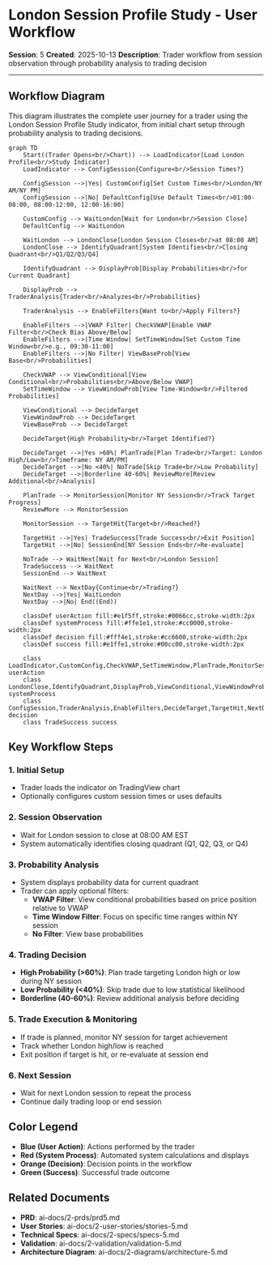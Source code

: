 # London Session Profile Study - User Workflow

**Session**: 5
**Created**: 2025-10-13
**Description**: Trader workflow from session observation through probability analysis to trading decision

---

## Workflow Diagram

This diagram illustrates the complete user journey for a trader using the London Session Profile Study indicator, from initial chart setup through probability analysis to trading decisions.

```mermaid
graph TD
    Start((Trader Opens<br/>Chart)) --> LoadIndicator[Load London Profile<br/>Study Indicator]
    LoadIndicator --> ConfigSession{Configure<br/>Session Times?}

    ConfigSession -->|Yes| CustomConfig[Set Custom Times<br/>London/NY AM/NY PM]
    ConfigSession -->|No| DefaultConfig[Use Default Times<br/>01:00-08:00, 08:00-12:00, 12:00-16:00]

    CustomConfig --> WaitLondon[Wait for London<br/>Session Close]
    DefaultConfig --> WaitLondon

    WaitLondon --> LondonClose[London Session Closes<br/>at 08:00 AM]
    LondonClose --> IdentifyQuadrant[System Identifies<br/>Closing Quadrant<br/>Q1/Q2/Q3/Q4]

    IdentifyQuadrant --> DisplayProb[Display Probabilities<br/>for Current Quadrant]

    DisplayProb --> TraderAnalysis{Trader<br/>Analyzes<br/>Probabilities}

    TraderAnalysis --> EnableFilters{Want to<br/>Apply Filters?}

    EnableFilters -->|VWAP Filter| CheckVWAP[Enable VWAP Filter<br/>Check Bias Above/Below]
    EnableFilters -->|Time Window| SetTimeWindow[Set Custom Time Window<br/>e.g., 09:30-11:00]
    EnableFilters -->|No Filter| ViewBaseProb[View Base<br/>Probabilities]

    CheckVWAP --> ViewConditional[View Conditional<br/>Probabilities<br/>Above/Below VWAP]
    SetTimeWindow --> ViewWindowProb[View Time-Window<br/>Filtered Probabilities]

    ViewConditional --> DecideTarget
    ViewWindowProb --> DecideTarget
    ViewBaseProb --> DecideTarget

    DecideTarget{High Probability<br/>Target Identified?}

    DecideTarget -->|Yes >60%| PlanTrade[Plan Trade<br/>Target: London High/Low<br/>Timeframe: NY AM/PM]
    DecideTarget -->|No <40%| NoTrade[Skip Trade<br/>Low Probability]
    DecideTarget -->|Borderline 40-60%| ReviewMore[Review Additional<br/>Analysis]

    PlanTrade --> MonitorSession[Monitor NY Session<br/>Track Target Progress]
    ReviewMore --> MonitorSession

    MonitorSession --> TargetHit{Target<br/>Reached?}

    TargetHit -->|Yes| TradeSuccess[Trade Success<br/>Exit Position]
    TargetHit -->|No| SessionEnd[NY Session Ends<br/>Re-evaluate]

    NoTrade --> WaitNext[Wait for Next<br/>London Session]
    TradeSuccess --> WaitNext
    SessionEnd --> WaitNext

    WaitNext --> NextDay{Continue<br/>Trading?}
    NextDay -->|Yes| WaitLondon
    NextDay -->|No| End((End))

    classDef userAction fill:#e1f5ff,stroke:#0066cc,stroke-width:2px
    classDef systemProcess fill:#ffe1e1,stroke:#cc0000,stroke-width:2px
    classDef decision fill:#fff4e1,stroke:#cc6600,stroke-width:2px
    classDef success fill:#e1ffe1,stroke:#00cc00,stroke-width:2px

    class LoadIndicator,CustomConfig,CheckVWAP,SetTimeWindow,PlanTrade,MonitorSession userAction
    class LondonClose,IdentifyQuadrant,DisplayProb,ViewConditional,ViewWindowProb,ViewBaseProb systemProcess
    class ConfigSession,TraderAnalysis,EnableFilters,DecideTarget,TargetHit,NextDay decision
    class TradeSuccess success
```

## Key Workflow Steps

### 1. Initial Setup
- Trader loads the indicator on TradingView chart
- Optionally configures custom session times or uses defaults

### 2. Session Observation
- Wait for London session to close at 08:00 AM EST
- System automatically identifies closing quadrant (Q1, Q2, Q3, or Q4)

### 3. Probability Analysis
- System displays probability data for current quadrant
- Trader can apply optional filters:
  - **VWAP Filter**: View conditional probabilities based on price position relative to VWAP
  - **Time Window Filter**: Focus on specific time ranges within NY session
  - **No Filter**: View base probabilities

### 4. Trading Decision
- **High Probability (>60%)**: Plan trade targeting London high or low during NY session
- **Low Probability (<40%)**: Skip trade due to low statistical likelihood
- **Borderline (40-60%)**: Review additional analysis before deciding

### 5. Trade Execution & Monitoring
- If trade is planned, monitor NY session for target achievement
- Track whether London high/low is reached
- Exit position if target is hit, or re-evaluate at session end

### 6. Next Session
- Wait for next London session to repeat the process
- Continue daily trading loop or end session

## Color Legend

- **Blue (User Action)**: Actions performed by the trader
- **Red (System Process)**: Automated system calculations and displays
- **Orange (Decision)**: Decision points in the workflow
- **Green (Success)**: Successful trade outcome

## Related Documents

- **PRD**: ai-docs/2-prds/prd5.md
- **User Stories**: ai-docs/2-user-stories/stories-5.md
- **Technical Specs**: ai-docs/2-specs/specs-5.md
- **Validation**: ai-docs/2-validation/validation-5.md
- **Architecture Diagram**: ai-docs/2-diagrams/architecture-5.md
